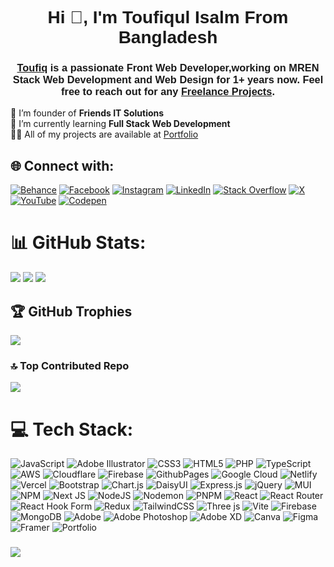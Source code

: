 <!-- Header Section -->
<h1 align="center"><font face="Arial">Hi 👋, I'm Toufiqul Isalm From Bangladesh</font></h1>
<h3 align="center"><font face="Arial"><a href="https://www.linkedin.com/in/toufiqul-isalm-b7a298247/" target="_blank" rel="noreferrer">Toufiq</a> is a passionate Front Web Developer,working on MREN Stack Web Development and Web Design for 1+ years now. Feel free to reach out for any  <a href="https://www.upwork.com/freelancers/~01ebe887062e887b5f" target="_blank" rel="noreferrer">Freelance Projects</a>.</font></h3>

 🔭 I’m founder of  **Friends IT Solutions** <br/>
 🌱 I’m currently learning **Full Stack Web Development** <br/>
 👨‍💻 All of my projects are available at <a href="https://friends-it-team.vercel.app/" target="_blank" rel="noreferrer">Portfolio</a>

## 🌐 Connect with:
[![Behance](https://img.shields.io/badge/Behance-1769ff?logo=behance&logoColor=white)](https://behance.net/toufiquabir) [![Facebook](https://img.shields.io/badge/Facebook-%231877F2.svg?logo=Facebook&logoColor=white)](https://facebook.com/friendsITSolutions70) [![Instagram](https://img.shields.io/badge/Instagram-%23E4405F.svg?logo=Instagram&logoColor=white)](https://instagram.com/friendsitsolutions70) [![LinkedIn](https://img.shields.io/badge/LinkedIn-%230077B5.svg?logo=linkedin&logoColor=white)](https://linkedin.com/in/toufiqul-isalm-b7a298247) [![Stack Overflow](https://img.shields.io/badge/-Stackoverflow-FE7A16?logo=stack-overflow&logoColor=white)](https://stackoverflow.com/users/22903786) [![X](https://img.shields.io/badge/X-black.svg?logo=X&logoColor=white)](https://x.com/ToufiqulIsalm) [![YouTube](https://img.shields.io/badge/YouTube-%23FF0000.svg?logo=YouTube&logoColor=white)](https://youtube.com/@UC2MPbkcdQN02644utsJ4Kyw) [![Codepen](https://img.shields.io/badge/Codepen-000000?style=for-the-badge&logo=codepen&logoColor=white)](https://codepen.io/toufiqcse)

# 📊 GitHub Stats:
![](https://github-readme-stats.vercel.app/api?username=toufiqcse&theme=radical&hide_border=false&include_all_commits=true&count_private=false)
![](https://github-readme-streak-stats.herokuapp.com/?user=toufiqcse&theme=radical&hide_border=false)
![](https://github-readme-stats.vercel.app/api/top-langs/?username=toufiqcse&theme=radical&hide_border=false&include_all_commits=true&count_private=false&layout=compact)
## 🏆 GitHub Trophies
![](https://github-profile-trophy.vercel.app/?username=toufiqcse&theme=radical&no-frame=false&no-bg=true&margin-w=4)
### 🔝 Top Contributed Repo
![](https://github-contributor-stats.vercel.app/api?username=toufiqcse&limit=5&theme=monokai&combine_all_yearly_contributions=true)

# 💻 Tech Stack:
![JavaScript](https://img.shields.io/badge/javascript-%23323330.svg?style=for-the-badge&logo=javascript&logoColor=%23F7DF1E) ![Adobe Illustrator](https://img.shields.io/badge/adobe%20illustrator-%23FF9A00.svg?style=for-the-badge&logo=adobe%20illustrator&logoColor=white) ![CSS3](https://img.shields.io/badge/css3-%231572B6.svg?style=for-the-badge&logo=css3&logoColor=white) ![HTML5](https://img.shields.io/badge/html5-%23E34F26.svg?style=for-the-badge&logo=html5&logoColor=white) ![PHP](https://img.shields.io/badge/php-%23777BB4.svg?style=for-the-badge&logo=php&logoColor=white) ![TypeScript](https://img.shields.io/badge/typescript-%23007ACC.svg?style=for-the-badge&logo=typescript&logoColor=white) ![AWS](https://img.shields.io/badge/AWS-%23FF9900.svg?style=for-the-badge&logo=amazon-aws&logoColor=white) ![Cloudflare](https://img.shields.io/badge/Cloudflare-F38020?style=for-the-badge&logo=Cloudflare&logoColor=white) ![Firebase](https://img.shields.io/badge/firebase-%23039BE5.svg?style=for-the-badge&logo=firebase) ![GithubPages](https://img.shields.io/badge/github%20pages-121013?style=for-the-badge&logo=github&logoColor=white) ![Google Cloud](https://img.shields.io/badge/GoogleCloud-%234285F4.svg?style=for-the-badge&logo=google-cloud&logoColor=white) ![Netlify](https://img.shields.io/badge/netlify-%23000000.svg?style=for-the-badge&logo=netlify&logoColor=#00C7B7) ![Vercel](https://img.shields.io/badge/vercel-%23000000.svg?style=for-the-badge&logo=vercel&logoColor=white) ![Bootstrap](https://img.shields.io/badge/bootstrap-%238511FA.svg?style=for-the-badge&logo=bootstrap&logoColor=white) ![Chart.js](https://img.shields.io/badge/chart.js-F5788D.svg?style=for-the-badge&logo=chart.js&logoColor=white) ![DaisyUI](https://img.shields.io/badge/daisyui-5A0EF8?style=for-the-badge&logo=daisyui&logoColor=white) ![Express.js](https://img.shields.io/badge/express.js-%23404d59.svg?style=for-the-badge&logo=express&logoColor=%2361DAFB) ![jQuery](https://img.shields.io/badge/jquery-%230769AD.svg?style=for-the-badge&logo=jquery&logoColor=white) ![MUI](https://img.shields.io/badge/MUI-%230081CB.svg?style=for-the-badge&logo=mui&logoColor=white) ![NPM](https://img.shields.io/badge/NPM-%23CB3837.svg?style=for-the-badge&logo=npm&logoColor=white) ![Next JS](https://img.shields.io/badge/Next-black?style=for-the-badge&logo=next.js&logoColor=white) ![NodeJS](https://img.shields.io/badge/node.js-6DA55F?style=for-the-badge&logo=node.js&logoColor=white) ![Nodemon](https://img.shields.io/badge/NODEMON-%23323330.svg?style=for-the-badge&logo=nodemon&logoColor=%BBDEAD) ![PNPM](https://img.shields.io/badge/pnpm-%234a4a4a.svg?style=for-the-badge&logo=pnpm&logoColor=f69220) ![React](https://img.shields.io/badge/react-%2320232a.svg?style=for-the-badge&logo=react&logoColor=%2361DAFB) ![React Router](https://img.shields.io/badge/React_Router-CA4245?style=for-the-badge&logo=react-router&logoColor=white) ![React Hook Form](https://img.shields.io/badge/React%20Hook%20Form-%23EC5990.svg?style=for-the-badge&logo=reacthookform&logoColor=white) ![Redux](https://img.shields.io/badge/redux-%23593d88.svg?style=for-the-badge&logo=redux&logoColor=white) ![TailwindCSS](https://img.shields.io/badge/tailwindcss-%2338B2AC.svg?style=for-the-badge&logo=tailwind-css&logoColor=white) ![Three js](https://img.shields.io/badge/threejs-black?style=for-the-badge&logo=three.js&logoColor=white) ![Vite](https://img.shields.io/badge/vite-%23646CFF.svg?style=for-the-badge&logo=vite&logoColor=white) ![Firebase](https://img.shields.io/badge/Firebase-039BE5?style=for-the-badge&logo=Firebase&logoColor=white) ![MongoDB](https://img.shields.io/badge/MongoDB-%234ea94b.svg?style=for-the-badge&logo=mongodb&logoColor=white) ![Adobe](https://img.shields.io/badge/adobe-%23FF0000.svg?style=for-the-badge&logo=adobe&logoColor=white) ![Adobe Photoshop](https://img.shields.io/badge/adobe%20photoshop-%2331A8FF.svg?style=for-the-badge&logo=adobe%20photoshop&logoColor=white) ![Adobe XD](https://img.shields.io/badge/Adobe%20XD-470137?style=for-the-badge&logo=Adobe%20XD&logoColor=#FF61F6) ![Canva](https://img.shields.io/badge/Canva-%2300C4CC.svg?style=for-the-badge&logo=Canva&logoColor=white) ![Figma](https://img.shields.io/badge/figma-%23F24E1E.svg?style=for-the-badge&logo=figma&logoColor=white) ![Framer](https://img.shields.io/badge/Framer-black?style=for-the-badge&logo=framer&logoColor=blue) ![Portfolio](https://img.shields.io/badge/Portfolio-%23000000.svg?style=for-the-badge&logo=firefox&logoColor=#FF7139)
###
[![](https://visitcount.itsvg.in/api?id=toufiqcse&icon=0&color=0)](https://visitcount.itsvg.in)
